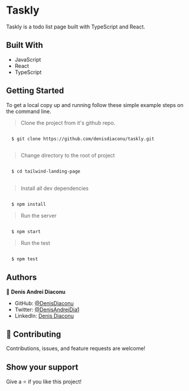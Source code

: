 # Taskly

Taskly is a todo list page built with TypeScript and React.

## Built With

- JavaScript
- React
- TypeScript



## Getting Started

To get a local copy up and running follow these simple example steps on the command line.

> Clone the project from it's github repo.
```bash

  $ git clone https://github.com/denisdiaconu/taskly.git
  
```

> Change directory to the root of project
```bash

  $ cd tailwind-landing-page
  
```
  
> Install all dev dependencies
```bash

  $ npm install

```

> Run the server
```bash

  $ npm start

```

> Run the test
```bash

  $ npm test

```

## Authors

👤 **Denis Andrei Diaconu**

- GitHub: [@DenisDiaconu](https://github.com/denisdiaconu)
- Twitter: [@DenisAndreiDia1](https://twitter.com/DenisAndreiDia1)
- LinkedIn: [Denis Diaconu](https://www.linkedin.com/in/denis-diaconu-1394091b7/)

## 🤝 Contributing

Contributions, issues, and feature requests are welcome!

## Show your support

Give a ⭐️ if you like this project!
